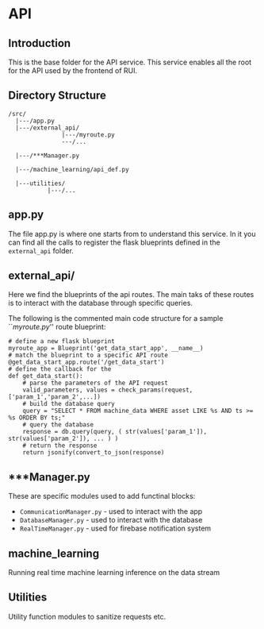 # API
## Introduction
This is the base folder for the API service.
This service enables all the root for the API used by the frontend of RUI.

## Directory Structure

```
/src/
  |---/app.py
  |---/external_api/
               |---/myroute.py
               ---/...
               
  |---/***Manager.py
  
  |---/machine_learning/api_def.py
  
  |---utilities/
           |---/...
```

## app.py

The file app.py is where one starts from to understand this service.
In it you can find all the calls to register the flask blueprints defined in the `external_api` folder.

## external_api/

Here we find the blueprints of the api routes.
The main taks of these routes is to interact with the database through specific queries.

The following is the commented main code structure for a sample ``_myroute.py_'' route blueprint:

```
# define a new flask blueprint
myroute_app = Blueprint('get_data_start_app', __name__)
# match the blueprint to a specific API route
@get_data_start_app.route('/get_data_start')
# define the callback for the 
def get_data_start():
    # parse the parameters of the API request
    valid_parameters, values = check_params(request, ['param_1','param_2',...])
    # build the database query
    query = "SELECT * FROM machine_data WHERE asset LIKE %s AND ts >= %s ORDER BY ts;"
    # query the database
    response = db.query(query, ( str(values['param_1']), str(values['param_2']), ... ) )
    # return the response
    return jsonify(convert_to_json(response)
```

## ***Manager.py

These are specific modules used to add functinal blocks:

* `CommunicationManager.py` -  used to interact with the app
* `DatabaseManager.py` - used to interact with the database
* `RealTimeManager.py` - used for firebase notification system

## machine_learning

Running real time machine learning inference on the data stream

## Utilities

Utility function modules to sanitize requests etc.
